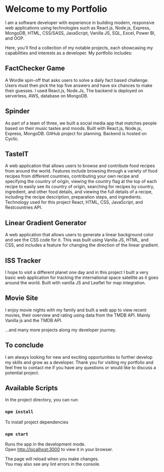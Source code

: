 # Welcome to my Portfolio

I am a software developer with experience in building modern, responsive web applications using technologies such as React.js, Node.js, Express, MongoDB, HTML, CSS/SASS, JavaScript, Vanilla JS, SQL, Excel, Power BI, and OOP.

Here, you'll find a collection of my notable projects, each showcasing my capabilities and interests as a developer. My portfolio includes:

## FactChecker Game

A Wordle spin-off that asks users to solve a daily fact based challenge. Users must then pick the top five answers and have six chances to make their guesses. I used React.js, Node.Js, The backend is deployed on serverless, AWS, database on MongoDB.

## Spinder

As part of a team of three, we built a social media app that matches people based on their music tastes and moods. Built with React.js, Node.js, Express, MongoDB. GitHub project for planning. Backend is hosted on Cyclic.

## TasteIT

A web application that allows users to browse and contribute food recipes from around the world. Features include browsing through a variety of food recipes from different countries, contributing your own recipe and specifying the country of origin, viewing the country flag at the top of each recipe to easily see its country of origin, searching for recipes by country, ingredient, and other food details, and viewing the full details of a recipe, including the recipe description, preparation steps, and ingredients. Technology used for this project React, HTML, CSS, JavaScript, and Restcountries API.

## Linear Gradient Generator

A web application that allows users to generate a linear background color and see the CSS code for it. This was built using Vanilla JS, HTML, and CSS, and includes a feature for changing the direction of the linear gradient.

## ISS Tracker

I hope to visit a different planet one day and in this project I built a very basic web application for tracking the international space satellite as it goes around the world. Built with vanilla JS and Leaflet for map integration.

## Movie Site

I enjoy movie nights with my family and built a web app to view recent movies, their overview and rating using data from the TMDB API. Mainly Vanilla js and the TMDB API.

...and many more projects along my developer journey.

## To conclude

I am always looking for new and exciting opportunities to further develop my skills and grow as a developer. Thank you for visiting my portfolio and feel free to contact me if you have any questions or would like to discuss a potential project.

## Available Scripts

In the project directory, you can run:

### `npm install`

To install project dependencies

### `npm start`

Runs the app in the development mode.\
Open [http://localhost:3000](http://localhost:3000) to view it in your browser.

The page will reload when you make changes.\
You may also see any lint errors in the console.
